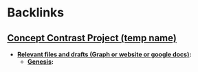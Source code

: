 
# Backlinks
## [Concept Contrast Project (temp name)](<Concept Contrast Project (temp name).md>)
- **[Relevant files and drafts (Graph or website or google docs)](<Relevant files and drafts (Graph or website or google docs).md>):**
    - **[Genesis](<Genesis.md>):**

